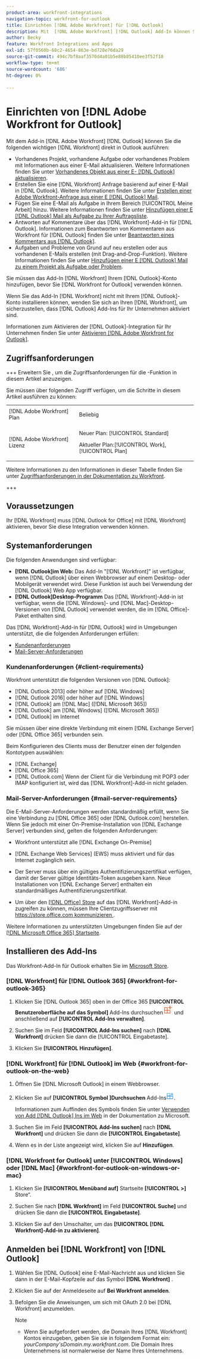```yaml
---
product-area: workfront-integrations
navigation-topic: workfront-for-outlook
title: Einrichten [!DNL Adobe Workfront] für [!DNL Outlook]
description: Mit  [!DNL Adobe Workfront] [!DNL Outlook] Add-In können Sie die wichtigsten  [!DNL Workfront]  direkt in Outlook ausführen.
author: Becky
feature: Workfront Integrations and Apps
exl-id: 57f0560b-68c2-4654-863e-bd728e76da29
source-git-commit: 494c7bf8aaf3570d4a01b5e88b85410ee3f52f18
workflow-type: tm+mt
source-wordcount: '686'
ht-degree: 0%

---
```


# Einrichten von [!DNL Adobe Workfront for Outlook]

<!-- Audited: 12/2023 -->

Mit dem Add-in [!DNL Adobe Workfront] [!DNL Outlook] können Sie die folgenden wichtigen [!DNL Workfront] direkt in Outlook ausführen:

* Vorhandenes Projekt, vorhandene Aufgabe oder vorhandenes Problem mit Informationen aus einer E-Mail aktualisieren. Weitere Informationen finden Sie unter [Vorhandenes Objekt aus einer E- [!DNL Outlook]  aktualisieren](../../workfront-integrations-and-apps/using-workfront-with-outlook/update-an-existing-object-from-an-outlook-email.md).
* Erstellen Sie eine [!DNL Workfront] Anfrage basierend auf einer E-Mail in [!DNL Outlook]. Weitere Informationen finden Sie unter [Erstellen einer Adobe Workfront-Anfrage aus einer E [!DNL Outlook] Mail](../../workfront-integrations-and-apps/using-workfront-with-outlook/create-a-wf-request-from-an-outlook-email.md).
* Fügen Sie eine E-Mail als Aufgabe in Ihrem Bereich [!UICONTROL Meine Arbeit] hinzu. Weitere Informationen finden Sie unter [Hinzufügen einer E [!DNL Outlook] Mail als Aufgabe zu Ihrer Auftragsliste](../../workfront-integrations-and-apps/using-workfront-with-outlook/add-outlook-email-as-task-to-your-work-list.md).
* Antworten auf Kommentare über das [!DNL Workfront]-Add-in für [!DNL Outlook]. Informationen zum Beantworten von Kommentaren aus Workfront für [!DNL Outlook] finden Sie unter [Beantworten eines Kommentars aus [!DNL Outlook]](../../workfront-integrations-and-apps/using-workfront-with-outlook/reply-to-a-comment-from-outlook.md).
* Aufgaben und Probleme von Grund auf neu erstellen oder aus vorhandenen E-Mails erstellen (mit Drag-and-Drop-Funktion). Weitere Informationen finden Sie unter [Hinzufügen einer E [!DNL Outlook] Mail zu einem Projekt als Aufgabe oder Problem](../../workfront-integrations-and-apps/using-workfront-with-outlook/add-outlook-email-to-project-as-task-or-issue.md).

Sie müssen das Add-In [!DNL Workfront] Ihrem [!DNL Outlook]-Konto hinzufügen, bevor Sie [!DNL Workfront for Outlook] verwenden können.

Wenn Sie das Add-In [!DNL Workfront] nicht mit Ihrem [!DNL Outlook]-Konto installieren können, wenden Sie sich an Ihren [!DNL Workfront], um sicherzustellen, dass [!DNL Outlook] Add-Ins für Ihr Unternehmen aktiviert sind.

Informationen zum Aktivieren der [!DNL Outlook]-Integration für Ihr Unternehmen finden Sie unter [Aktivieren [!DNL Adobe Workfront for Outlook]](../../administration-and-setup/configure-integrations/enable-workfront-for-outlook.md).

## Zugriffsanforderungen

+++ Erweitern Sie , um die Zugriffsanforderungen für die -Funktion in diesem Artikel anzuzeigen.

Sie müssen über folgenden Zugriff verfügen, um die Schritte in diesem Artikel ausführen zu können:

<table style="table-layout:auto"> 
 <col> 
 <col> 
 <tbody> 
  <tr> 
   <td role="rowheader">[!DNL Adobe Workfront] Plan</td> 
   <td> <p>Beliebig</p> </td> 
  </tr> 
  <tr> 
   <td role="rowheader">[!DNL Adobe Workfront] Lizenz</td> 
   <td> 
   <p>Neuer Plan: [!UICONTROL Standard]</p> 
   <p>Aktueller Plan:[!UICONTROL Work], [!UICONTROL Plan]</p> </td> 
  </tr> 
 </tbody> 
</table>

Weitere Informationen zu den Informationen in dieser Tabelle finden Sie unter [Zugriffsanforderungen in der Dokumentation zu Workfront](/help/quicksilver/administration-and-setup/add-users/access-levels-and-object-permissions/access-level-requirements-in-documentation.md).

+++

## Voraussetzungen

Ihr [!DNL Workfront] muss [!DNL Outlook for Office] mit [!DNL Workfront] aktivieren, bevor Sie diese Integration verwenden können.

## Systemanforderungen

Die folgenden Anwendungen sind verfügbar:

* **[!DNL Outlook]im Web:** Das Add-In &quot;[!DNL Workfront]&quot; ist verfügbar, wenn [!DNL Outlook] über einen Webbrowser auf einem Desktop- oder Mobilgerät verwendet wird. Diese Funktion ist auch bei Verwendung der [!DNL Outlook] Web App verfügbar.
* **[!DNL Outlook]Desktop-Programm** Das [!DNL Workfront]-Add-in ist verfügbar, wenn die [!DNL Windows]- und [!DNL Mac]-Desktop-Versionen von [!DNL Outlook] verwendet werden, die im [!DNL Office]-Paket enthalten sind.

Das [!DNL Workfront]-Add-in für [!DNL Outlook] wird in Umgebungen unterstützt, die die folgenden Anforderungen erfüllen:

* [Kundenanforderungen](#client-requirements-client-requirements)
* [Mail-Server-Anforderungen](#mail-server-requirements-mail-server-requirements)

### Kundenanforderungen {#client-requirements}

Workfront unterstützt die folgenden Versionen von [!DNL Outlook]:

* [!DNL Outlook 2013] oder höher auf [!DNL Windows]
* [!DNL Outlook 2016] oder höher auf [!DNL Windows]
* [!DNL Outlook] am [!DNL Mac] ([!DNL Microsoft 365])
* [!DNL Outlook] am [!DNL Windows] ([!DNL Microsoft 365])
* [!DNL Outlook] im Internet

Sie müssen über eine direkte Verbindung mit einem [!DNL Exchange Server] oder [!DNL Office 365] verbunden sein.

Beim Konfigurieren des Clients muss der Benutzer einen der folgenden Kontotypen auswählen:

* [!DNL Exchange]
* [!DNL Office 365]
* [!DNL Outlook.com] Wenn der Client für die Verbindung mit POP3 oder IMAP konfiguriert ist, wird das [!DNL Workfront]-Add-in nicht geladen.

### Mail-Server-Anforderungen {#mail-server-requirements}

Die E-Mail-Server-Anforderungen werden standardmäßig erfüllt, wenn Sie eine Verbindung zu [!DNL Office 365] oder [!DNL Outlook.com] herstellen. Wenn Sie jedoch mit einer On-Premise-Installation von [!DNL Exchange Server] verbunden sind, gelten die folgenden Anforderungen:

* Workfront unterstützt alle [!DNL Exchange On-Premise]
* [!DNL Exchange Web Services] (EWS) muss aktiviert und für das Internet zugänglich sein.
* Der Server muss über ein gültiges Authentifizierungszertifikat verfügen, damit der Server gültige Identitäts-Token ausgeben kann. Neue Installationen von [!DNL Exchange Server] enthalten ein standardmäßiges Authentifizierungszertifikat.

  <!--this used to be here but Dev asked for it to be taken out - logged issue for editing this article on 4-26-2023: For more information, see [Digital certificates and encryption in [!DNL Exchange 2016]](https://technet.microsoft.com/en-us/library/dd351044(v=exchg.160).aspx) and [Set-AuthConfig](https://technet.microsoft.com/en-us/library/jj215766(v=exchg.160).aspx).-->

* Um über den [[!DNL Office] Store](https://store.office.com/) auf das [!DNL Workfront]-Add-in zugreifen zu können, müssen Ihre Clientzugriffsserver mit [https://store.office.com kommunizieren ](https://store.office.com/).

Weitere Informationen zu unterstützten Umgebungen finden Sie auf der [[!DNL Microsoft Office 365] Startseite](https://products.office.com/en-us/office-365-home).

## Installieren des Add-Ins

Das Workfront-Add-In für Outlook erhalten Sie im [Microsoft Store](https://appsource.microsoft.com/en-us/product/office/WA104380943?tab=Overview).

### [!DNL Workfront] für [!DNL Outlook 365] {#workfront-for-outlook-365}

1. Klicken Sie [!DNL Outlook 365] oben in der Office 365 **[!UICONTROL Benutzeroberfläche auf das Symbol]** Add-Ins durchsuchen![ ](assets/outlook-add-in-26x26.png) und anschließend auf **[!UICONTROL Add-Ins verwalten]**.

1. Suchen Sie im Feld **[!UICONTROL Add-Ins suchen]** nach **[!DNL Workfront]** drücken Sie dann die [!UICONTROL Eingabetaste].

1. Klicken Sie **[!UICONTROL Hinzufügen]**.

### [!DNL Workfront] für [!DNL Outlook] im Web {#workfront-for-outlook-on-the-web}

1. Öffnen Sie [!DNL Microsoft Outlook] in einem Webbrowser.
1. Klicken Sie auf **[!UICONTROL Symbol &#x200B;]Durchsuchen** Add-Ins![Durchsuchen-Add-Ins](assets/outlook-add-in-web-version-20x20.png).

   Informationen zum Auffinden des Symbols finden Sie unter [Verwenden von Add [!DNL Outlook] Ins im Web](https://support.microsoft.com/en-us/office/using-add-ins-in-outlook-on-the-web-8f2ce816-5df4-44a5-958c-f7f9d6dabdce#bkmk_addaddinsicon) in der Dokumentation zu Microsoft.

1. Suchen Sie im Feld **[!UICONTROL Add-Ins suchen]** nach **[!DNL Workfront]** und drücken Sie dann die **[!UICONTROL Eingabetaste]**.

1. Wenn es in der Liste angezeigt wird, klicken Sie auf **Hinzufügen**.

### [!DNL Workfront for Outlook] unter [!UICONTROL Windows] oder [!DNL Mac] {#workfront-for-outlook-on-windows-or-mac}

1. Klicken Sie **[!UICONTROL Menüband auf]** Startseite **[!UICONTROL >]** Store“.

1. Suchen Sie nach **[!DNL Workfront]** im Feld **[!UICONTROL Suche]** und drücken Sie dann die **[!UICONTROL Eingabetaste]**.

1. Klicken Sie auf den Umschalter, um das **[!UICONTROL [!DNL Workfront]-Add-in zu aktivieren]**.

## Anmelden bei [!DNL Workfront] von [!DNL Outlook]

1. Wählen Sie [!DNL Outlook] eine E-Mail-Nachricht aus und klicken Sie dann in der E-Mail-Kopfzeile auf das Symbol **[!DNL Workfront]** .
1. Klicken Sie auf der Anmeldeseite auf **Bei Workfront anmelden**.
1. Befolgen Sie die Anweisungen, um sich mit OAuth 2.0 bei [!DNL Workfront] anzumelden. <!--Enhanced Authentication or your Security Assertion Markup Language (SAML) URL.-->

   <!--Before users can log in to the [!DNL Workfront] add-in using SAML, a [!DNL Workfront] administrator must first enable [!DNL Office 365] add-ins to authenticate using a SAML 2.0 solution. For more information, see the section [Configure [!DNL Adobe Workfront] with SAML 2.0](../../administration-and-setup/add-users/single-sign-on/configure-workfront-saml-2.md#enable-saml-with-office-365) in the article [Configure [!DNL Adobe Workfront] with SAML 2.0](../../administration-and-setup/add-users/single-sign-on/configure-workfront-saml-2.md).-->

   >[!NOTE]
   >
   >* Wenn Sie aufgefordert werden, die Domain Ihres [!DNL Workfront] Kontos einzugeben, geben Sie sie in folgendem Format ein: *yourCompany&#39;sDomain.my.workfront.com*. Die Domain Ihres Unternehmens ist normalerweise der Name Ihres Unternehmens.

<!--ADDITIONAL BULLET REMOVED FROM NOTE BOX: Enhanced Authentication is not available until a Workfront administrator enables it for this integration.-->
